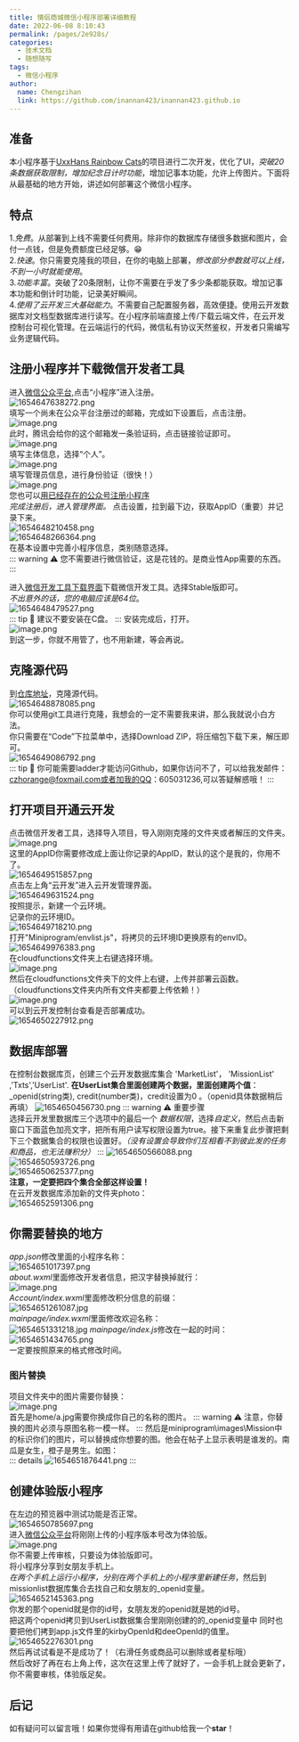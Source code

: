 ```yaml
---
title: 情侣商城微信小程序部署详细教程
date: 2022-06-08 8:10:43
permalink: /pages/2e928s/
categories:
  - 技术文档
  - 随想随写
tags:
  - 微信小程序
author: 
  name: Chengzihan
  link: https://github.com/inannan423/inannan423.github.io
---
```

## 准备

本小程序基于[UxxHans Rainbow Cats](https://github.com/UxxHans/Rainbow-Cats-Personal-WeChat-MiniProgram)的项目进行二次开发，优化了UI，*突破20条数据获取限制，增加纪念日计时功能*，增加记事本功能，允许上传图片。下面将从最基础的地方开始，讲述如何部署这个微信小程序。  

## 特点

1.*免费*。从部署到上线不需要任何费用。除非你的数据库存储很多数据和图片，会付一点钱，但是免费额度已经足够。😁  
2.*快速*。你只需要克隆我的项目，在你的电脑上部署，*修改部分参数就可以上线，不到一小时就能使用*。  
3.*功能丰富*。突破了20条限制，让你不需要在乎发了多少条都能获取。增加记事本功能和倒计时功能，记录美好瞬间。  
4.*使用了云开发三大基础能力*。不需要自己配置服务器，高效便捷。使用云开发数据库对文档型数据库进行读写。在小程序前端直接上传/下载云端文件，在云开发控制台可视化管理。在云端运行的代码，微信私有协议天然鉴权，开发者只需编写业务逻辑代码。  

## 注册小程序并下载微信开发者工具

进入[微信公众平台](https://mp.weixin.qq.com/),点击“小程序”进入注册。  
![1654647638272.png](https://jetzihan-img.oss-cn-beijing.aliyuncs.com/blog/img/006SHRs9gy1h30ixlbx1vj31h60r1av6.jpg)  
填写一个尚未在公众平台注册过的邮箱，完成如下设置后，点击注册。  
![image.png](https://jetzihan-img.oss-cn-beijing.aliyuncs.com/blog/img/006SHRs9gy1h30iy6ykd8j31b40obwid.jpg)  
此时，腾讯会给你的这个邮箱发一条验证码，点击链接验证即可。  
![image.png](https://jetzihan-img.oss-cn-beijing.aliyuncs.com/blog/img/006SHRs9gy1h30izq1uw9j312f0hfq4n.jpg)  
填写主体信息，选择“个人”。  
![image.png](https://jetzihan-img.oss-cn-beijing.aliyuncs.com/blog/img/006SHRs9gy1h30j2ycznij30zm0lxadh.jpg)  
填写管理员信息，进行身份验证（很快！）  
![image.png](https://jetzihan-img.oss-cn-beijing.aliyuncs.com/blog/img/006SHRs9gy1h30j3outvej30fq09j0te.jpg)  
您也可以[用已经存在的公众号注册小程序](https://zhuanlan.zhihu.com/p/67229997)  
*完成注册后，进入管理界面。*
点击设置，拉到最下边，获取AppID（重要）并记录下来。  
![1654648210458.png](https://jetzihan-img.oss-cn-beijing.aliyuncs.com/blog/img/006SHRs9gy1h30j7xbqs2j31hc0oaafy.jpg)  
![1654648266364.png](https://jetzihan-img.oss-cn-beijing.aliyuncs.com/blog/img/006SHRs9gy1h30j8g0vtsj31eu0k2wgn.jpg)  
在基本设置中完善小程序信息，类别随意选择。  
::: warning ⚠
您不需要进行微信验证，这是花钱的。是商业性App需要的东西。  
:::

进入[微信开发工具下载界面](https://developers.weixin.qq.com/miniprogram/dev/devtools/download.html)下载微信开发工具。选择Stable版即可。  
*不出意外的话，您的电脑应该是64位*。  
![1654648479527.png](https://jetzihan-img.oss-cn-beijing.aliyuncs.com/blog/img/006SHRs9gy1h30jc5twa5j31h50of14v.jpg)  
::: tip 🔔
建议不要安装在C盘。
:::
安装完成后，打开。  
![image.png](https://jetzihan-img.oss-cn-beijing.aliyuncs.com/blog/img/006SHRs9gy1h30je6f15rj30rh0kzafp.jpg)  
到这一步，你就不用管了，也不用新建，等会再说。  

## 克隆源代码

到[仓库地址](https://github.com/inannan423/orange-nan-mini_program)，克隆源代码。  
![1654648878085.png](https://jetzihan-img.oss-cn-beijing.aliyuncs.com/blog/img/006SHRs9gy1h30jj3vsn8j31go0nmdrh.jpg)  
你可以使用git工具进行克隆，我想会的一定不需要我来讲，那么我就说小白方法。  
你只需要在“Code”下拉菜单中，选择Download ZIP，将压缩包下载下来，解压即可。  
![1654649086792.png](https://jetzihan-img.oss-cn-beijing.aliyuncs.com/blog/img/006SHRs9gy1h30jmpmktzj313o0jd46w.jpg)  
::: tip 🔔
你可能需要ladder才能访问Github，如果你访问不了，可以给我发邮件：czhorange@foxmail.com或者加我的QQ：605031236,可以答疑解惑哦！
:::

## 打开项目开通云开发

点击微信开发者工具，选择导入项目，导入刚刚克隆的文件夹或者解压的文件夹。  
![image.png](https://jetzihan-img.oss-cn-beijing.aliyuncs.com/blog/img/006SHRs9gy1h30jt4urjtj31510p1tmc.jpg)  
这里的AppID你需要修改成上面让你记录的AppID，默认的这个是我的，你用不了。  
![1654649515857.png](https://jetzihan-img.oss-cn-beijing.aliyuncs.com/blog/img/006SHRs9gy1h30ju5az7pj30je0i0go1.jpg)  
点击左上角“云开发”进入云开发管理界面。  
![1654649631524.png](https://jetzihan-img.oss-cn-beijing.aliyuncs.com/blog/img/006SHRs9gy1h30jw55g68j31hc0pugxg.jpg)  
按照提示，新建一个云环境。  
记录你的云环境ID。  
![1654649718210.png](https://jetzihan-img.oss-cn-beijing.aliyuncs.com/blog/img/006SHRs9gy1h30jxo52gbj31530oi79y.jpg)  
打开"Miniprogram/envlist.js"，将拷贝的云环境ID更换原有的envID。  
![1654649976383.png](https://jetzihan-img.oss-cn-beijing.aliyuncs.com/blog/img/006SHRs9gy1h30k23mu6uj312w0n7qdp.jpg)  
在cloudfunctions文件夹上右键选择环境。  
![image.png](https://jetzihan-img.oss-cn-beijing.aliyuncs.com/blog/img/006SHRs9gy1h30k3tzhocj30xv0abafy.jpg)  
然后在cloudfunctions文件夹下的文件上右键，上传并部署云函数。（cloudfunctions文件夹内所有文件夹都要上传依赖！）  
![image.png](https://jetzihan-img.oss-cn-beijing.aliyuncs.com/blog/img/006SHRs9gy1h30k5mvqutj30ir0dtn23.jpg)  
可以到云开发控制台查看是否部署成功。  
![1654650227912.png](https://jetzihan-img.oss-cn-beijing.aliyuncs.com/blog/img/006SHRs9gy1h30k6i812sj315c0p0n58.jpg)  

## 数据库部署

在控制台数据库页，创建三个云开发数据库集合 'MarketList'， 'MissionList' ,'Txts','UserList'.
**在UserList集合里面创建两个数据，里面创建两个值**：_openid(string类), credit(number类)，credit设置为0 。（openid具体数据稍后再填）
![1654650456730.png](https://jetzihan-img.oss-cn-beijing.aliyuncs.com/blog/img/006SHRs9gy1h30kagitl4j31530nstjq.jpg)
::: warning ⚠ 重要步骤  
选择云开发里数据库三个选项中的最后一个 *数据权限*，选择*自定义*，然后点击新窗口下面蓝色加亮文字，把所有用户读写权限设置为true。接下来重复此步骤把剩下三个数据集合的权限也设置好。*（没有设置会导致你们互相看不到彼此发的任务和商品，也无法赚积分）*
:::
![1654650566088.png](https://jetzihan-img.oss-cn-beijing.aliyuncs.com/blog/img/006SHRs9gy1h30kcbpvo0j310z05ztb5.jpg)  
![1654650593726.png](https://jetzihan-img.oss-cn-beijing.aliyuncs.com/blog/img/006SHRs9gy1h30kcty4nfj314p0jsn3x.jpg)  
![1654650625377.png](https://jetzihan-img.oss-cn-beijing.aliyuncs.com/blog/img/006SHRs9gy1h30kdckbhaj30p8089di0.jpg)  
**注意，一定要把四个集合全部这样设置！**  
在云开发数据库添加新的文件夹photo：  
![1654652591306.png](https://jetzihan-img.oss-cn-beijing.aliyuncs.com/blog/img/006SHRs9gy1h30lbgfebwj31590c7aed.jpg)  

## 你需要替换的地方

*app.json*修改里面的小程序名称：  
![1654651017397.png](https://jetzihan-img.oss-cn-beijing.aliyuncs.com/blog/img/006SHRs9gy1h30kkrd9cwj311w0hyh01.jpg)  
*about.wxml*里面修改开发者信息，把汉字替换掉就行：  
![image.png](https://jetzihan-img.oss-cn-beijing.aliyuncs.com/blog/img/006SHRs9gy1h30knhladbj310v0luk4z.jpg)  
*Account/index.wxml*里面修改积分信息的前缀：  
![1654651261087.jpg](https://jetzihan-img.oss-cn-beijing.aliyuncs.com/blog/img/006SHRs9gy1h30kok2bkaj310v0kpwuo.jpg)  
*mainpage/index.wxml*里面修改欢迎名称：  
![1654651331218.jpg](https://jetzihan-img.oss-cn-beijing.aliyuncs.com/blog/img/006SHRs9gy1h30kpv4fdnj310t0j5h2t.jpg)
*mainpage/index.js*修改在一起的时间：  
![1654651434765.png](https://jetzihan-img.oss-cn-beijing.aliyuncs.com/blog/img/006SHRs9gy1h30krei4dvj31eg0j8gzp.jpg)  
一定要按照原来的格式修改时间。  

### 图片替换

项目文件夹中的图片需要你替换：  
![image.png](https://jetzihan-img.oss-cn-beijing.aliyuncs.com/blog/img/006SHRs9gy1h30kut9w50j30w60cltc8.jpg)  
首先是home/a.jpg需要你换成你自己的名称的图片。
::: warning ⚠
注意，你替换的图片必须与原图名称一模一样。
:::
然后是miniprogram\images\Mission中的标识你们的图片，可以替换成你想要的图。他会在帖子上显示表明是谁发的。南瓜是女生，橙子是男生。如图：  
::: details
![1654651876441.png](https://jetzihan-img.oss-cn-beijing.aliyuncs.com/blog/img/006SHRs9gy1h30kz294pwj30520et0tc.jpg)
:::

## 创建体验版小程序

在左边的预览器中测试功能是否正常。  
![1654650785697.png](https://jetzihan-img.oss-cn-beijing.aliyuncs.com/blog/img/006SHRs9gy1h30kg68vhuj31d20f111k.jpg)  
进入[微信公众平台](https://mp.weixin.qq.com/)将刚刚上传的小程序版本号改为体验版。  
![image.png](https://jetzihan-img.oss-cn-beijing.aliyuncs.com/blog/img/006SHRs9gy1h30kieg43xj314c09x3zs.jpg)  
你不需要上传审核，只要设为体验版即可。  
将小程序分享到女朋友手机上。  
*在两个手机上运行小程序，分别在两个手机上的小程序里新建任务*，然后到missionlist数据库集合去找自己和女朋友的_openid变量。  
![1654652145363.png](https://jetzihan-img.oss-cn-beijing.aliyuncs.com/blog/img/006SHRs9gy1h30l3rhv7xj30yr0cj44d.jpg)  
你发的那个openid就是你的id号，女朋友发的openid就是她的id号。  
把这两个openid拷贝到UserList数据集合里刚刚创建的的_openid变量中 同时也要把他们拷到app.js文件里的kirbyOpenId和deeOpenId的值里。  
![1654652276301.png](https://jetzihan-img.oss-cn-beijing.aliyuncs.com/blog/img/006SHRs9gy1h30l5zsfydj31ej0f64d3.jpg)  
然后再试试看是不是成功了！（右滑任务或商品可以删除或者星标哦）  
然后改好了再在右上角上传，这次在这里上传了就好了，一会手机上就会更新了，你不需要审核，体验版足矣。  

## 后记

如有疑问可以留言哦！如果你觉得有用请在github给我一个**star**！
